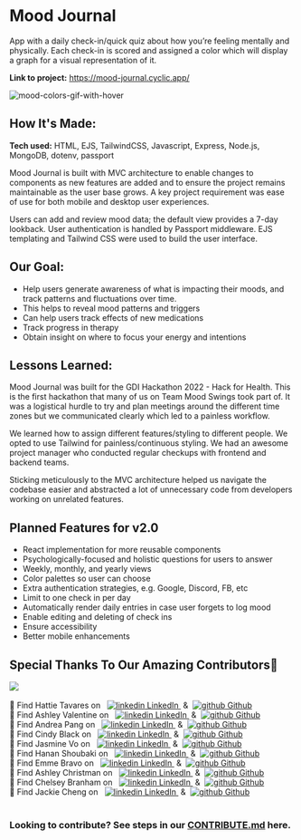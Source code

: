# Mood Journal

App with a daily check-in/quick quiz about how you’re feeling mentally and physically. Each check-in is scored and assigned a color which will display a graph for a visual representation of it.

**Link to project:** https://mood-journal.cyclic.app/

![mood-colors-gif-with-hover](https://user-images.githubusercontent.com/99847030/202867572-11d8e671-1b58-4015-b5e1-2dc7b967b02b.gif)

## How It's Made:

**Tech used:** HTML, EJS, TailwindCSS, Javascript, Express, Node.js, MongoDB, dotenv, passport

Mood Journal is built with MVC architecture to enable changes to components as new features are added and to ensure the project remains maintainable as the user base grows. A key project requirement was ease of use for both mobile and desktop user experiences.

Users can add and review mood data; the default view provides a 7-day lookback. User authentication is handled by Passport middleware. EJS templating and Tailwind CSS were used to build the user interface.

## Our Goal:

- Help users generate awareness of what is impacting their moods, and track patterns and fluctuations over time. 
- This helps to  reveal mood patterns and triggers
- Can help users track effects of new medications
- Track progress in therapy
- Obtain insight on where to focus your energy and intentions 


## Lessons Learned:

Mood Journal was built for the GDI Hackathon 2022 - Hack for Health. This is the first hackathon that many of us on Team Mood Swings took part of. It was a logistical hurdle to try and plan meetings around the different time zones but we communicated clearly which led to a painless workflow.

We learned how to assign different features/styling to different people. We opted to use Tailwind for painless/continuous styling. We had an awesome project manager who conducted regular checkups with frontend and backend teams.

Sticking meticulously to the MVC architecture helped us navigate the codebase easier and abstracted a lot of unnecessary code from developers working on unrelated features.

## Planned Features for v2.0

- React implementation for more reusable components
- Psychologically-focused and holistic questions for users to answer
- Weekly, monthly, and yearly views
- Color palettes so user can choose
- Extra authentication strategies, e.g. Google, Discord, FB, etc
- Limit to one check in per day
- Automatically render daily entries in case user forgets to log mood
- Enable editing and deleting of check ins
- Ensure accessibility
- Better mobile enhancements

## Special Thanks To Our Amazing Contributors🌟

<a href="https://github.com/HattieTavares/mood-colors/graphs/contributors">
  <img src="https://contrib.rocks/image?repo=HattieTavares/mood-colors" />
</a>
<br>
<br>
🌟 Find Hattie Tavares on &nbsp; <a href="https://www.linkedin.com/in/hattieltavares/
" rel="nofollow noreferrer">
    <img src="https://i.stack.imgur.com/gVE0j.png" alt="linkedin"> LinkedIn </a> &nbsp;&&nbsp; <a href="https://github.com/HattieTavares" rel="nofollow noreferrer">
    <img src="https://i.stack.imgur.com/tskMh.png" alt="github"> Github
  </a> <br>
🌟 Find Ashley Valentine on &nbsp; <a href="https://www.linkedin.com/in/ashleyevalentine/" rel="nofollow noreferrer">
    <img src="https://i.stack.imgur.com/gVE0j.png" alt="linkedin"> LinkedIn </a> &nbsp;&&nbsp; <a href="https://github.com/fakehouseplant" rel="nofollow noreferrer">
    <img src="https://i.stack.imgur.com/tskMh.png" alt="github"> Github
  </a> <br>
🌟 Find Andrea Pang on &nbsp; <a href="https://www.linkedin.com/in/andreapang/" rel="nofollow noreferrer">
    <img src="https://i.stack.imgur.com/gVE0j.png" alt="linkedin"> LinkedIn </a> &nbsp;&&nbsp; <a href="https://github.com/andiedoescode" rel="nofollow noreferrer">
    <img src="https://i.stack.imgur.com/tskMh.png" alt="github"> Github
  </a> <br>
🌟 Find Cindy Black on &nbsp; <a href="https://www.linkedin.com/in/cindycblack/" rel="nofollow noreferrer">
    <img src="https://i.stack.imgur.com/gVE0j.png" alt="linkedin"> LinkedIn </a> &nbsp;&&nbsp; <a href="https://github.com/cynthiablack" rel="nofollow noreferrer">
    <img src="https://i.stack.imgur.com/tskMh.png" alt="github"> Github
  </a> <br>
🌟 Find Jasmine Vo on &nbsp; <a href="https://www.linkedin.com/in/jasminepvo" rel="nofollow noreferrer">
    <img src="https://i.stack.imgur.com/gVE0j.png" alt="linkedin"> LinkedIn </a> &nbsp;&&nbsp; <a href="https://github.com/jasminepvo" rel="nofollow noreferrer">
    <img src="https://i.stack.imgur.com/tskMh.png" alt="github"> Github
  </a> <br>
  🌟 Find Hanan Shoubaki on &nbsp; <a href="https://www.linkedin.com/in/hanan-shoubaki/" rel="nofollow noreferrer">
    <img src="https://i.stack.imgur.com/gVE0j.png" alt="linkedin"> LinkedIn </a> &nbsp;&&nbsp; <a href="https://github.com/sleeepybun" rel="nofollow noreferrer">
    <img src="https://i.stack.imgur.com/tskMh.png" alt="github"> Github
  </a> <br>
🌟 Find Emme Bravo on &nbsp; <a href="https://www.linkedin.com/in/emmebravo" rel="nofollow noreferrer">
    <img src="https://i.stack.imgur.com/gVE0j.png" alt="linkedin"> LinkedIn </a> &nbsp;&&nbsp; <a href="https://github.com/emmebravo" rel="nofollow noreferrer">
    <img src="https://i.stack.imgur.com/tskMh.png" alt="github"> Github
  </a> <br>
🌟 Find Ashley Christman on &nbsp; <a href="https://www.linkedin.com/in/ashley-christman/" rel="nofollow noreferrer">
    <img src="https://i.stack.imgur.com/gVE0j.png" alt="linkedin"> LinkedIn </a> &nbsp;&&nbsp; <a href="https://github.com/Ash1eyC0des" rel="nofollow noreferrer">
    <img src="https://i.stack.imgur.com/tskMh.png" alt="github"> Github
  </a> <br>
🌟 Find Chelsey Branham on &nbsp; <a href="https://www.linkedin.com/in/chelseybranham" rel="nofollow noreferrer">
    <img src="https://i.stack.imgur.com/gVE0j.png" alt="linkedin"> LinkedIn </a> &nbsp;&&nbsp; <a href="https://github.com/chelseybranham" rel="nofollow noreferrer">
    <img src="https://i.stack.imgur.com/tskMh.png" alt="github"> Github
  </a> <br>
🌟 Find Jackie Cheng on &nbsp; <a href="https://www.linkedin.com/in/jackie-c-a6a792119/" rel="nofollow noreferrer">
    <img src="https://i.stack.imgur.com/gVE0j.png" alt="linkedin"> LinkedIn </a> &nbsp;&&nbsp; <a href="https://github.com/jacmwd" rel="nofollow noreferrer">
    <img src="https://i.stack.imgur.com/tskMh.png" alt="github"> Github
  </a> <br>

<br>

### Looking to contribute? See steps in our [CONTRIBUTE.md](https://github.com/HattieTavares/mood-colors/blob/main/CONTRIBUTE.md) here.
